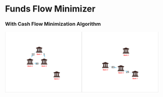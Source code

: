 # Funds Flow Minimizer
### With Cash Flow Minimization Algorithm
![Minimize Bank Transaction](https://github.com/saharsh83/Funds_Flow_Minimizer/blob/main/Preview.png)

